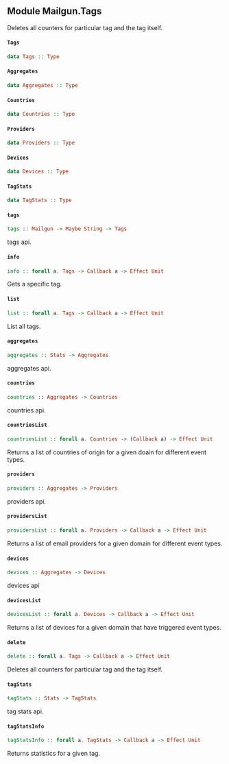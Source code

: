 ## Module Mailgun.Tags

Deletes all counters for particular tag and the tag itself.

#### `Tags`

``` purescript
data Tags :: Type
```

#### `Aggregates`

``` purescript
data Aggregates :: Type
```

#### `Countries`

``` purescript
data Countries :: Type
```

#### `Providers`

``` purescript
data Providers :: Type
```

#### `Devices`

``` purescript
data Devices :: Type
```

#### `TagStats`

``` purescript
data TagStats :: Type
```

#### `tags`

``` purescript
tags :: Mailgun -> Maybe String -> Tags
```

tags api.

#### `info`

``` purescript
info :: forall a. Tags -> Callback a -> Effect Unit
```

Gets a specific tag.

#### `list`

``` purescript
list :: forall a. Tags -> Callback a -> Effect Unit
```

List all tags.

#### `aggregates`

``` purescript
aggregates :: Stats -> Aggregates
```

aggregates api.

#### `countries`

``` purescript
countries :: Aggregates -> Countries
```

countries api.

#### `countriesList`

``` purescript
countriesList :: forall a. Countries -> (Callback a) -> Effect Unit
```

Returns a list of countries of origin for a given doain for
different event types.

#### `providers`

``` purescript
providers :: Aggregates -> Providers
```

providers api.

#### `providersList`

``` purescript
providersList :: forall a. Providers -> Callback a -> Effect Unit
```

Returns a list of email providers for a given domain for different
event types.

#### `devices`

``` purescript
devices :: Aggregates -> Devices
```

devices api

#### `devicesList`

``` purescript
devicesList :: forall a. Devices -> Callback a -> Effect Unit
```

Returns a list of devices for a given domain that have triggered event types.

#### `delete`

``` purescript
delete :: forall a. Tags -> Callback a -> Effect Unit
```

Deletes all counters for particular tag and the tag itself.

#### `tagStats`

``` purescript
tagStats :: Stats -> TagStats
```

tag stats api.

#### `tagStatsInfo`

``` purescript
tagStatsInfo :: forall a. TagStats -> Callback a -> Effect Unit
```

Returns statistics for a given tag.


